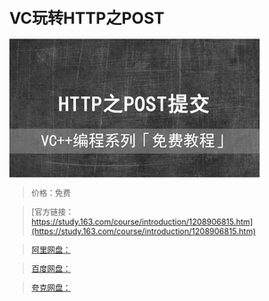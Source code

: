 # VC玩转HTTP之POST

![img](../../../assets/study163/free/06b4c21bdee749d8ad10d26636ecdaac.jpg)

> 价格：免费

> [官方链接：https://study.163.com/course/introduction/1208906815.htm](https://study.163.com/course/introduction/1208906815.htm)

> [阿里网盘：]()

> [百度网盘：]()

> [夸克网盘：]()
